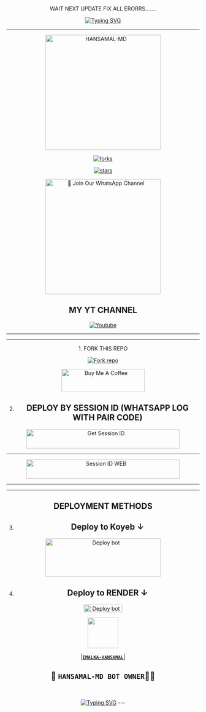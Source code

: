 <br>
 </p>
    <p align="center">
    WAIT NEXT UPDATE FIX ALL ERORRS.......   
<br>
 </p>
    <p align="center">
<a href="https://git.io/typing-svg"><img src="https://readme-typing-svg.demolab.com?font=EB+Garamond&weight=800&size=28&duration=4000&pause=1000&random=false&width=435&lines=WELCOME+TO+HANSAMAL-MD;MULTI-DEVICE+WHATSAPP+BOT;DEVELOPED+BY;IMALKA-HANSAMAL." alt="Typing SVG" /></a>

 
  
<div align="center">
</p

<hr>

<hr>

<p align="center">
  <a href="https://youtu.be/WcA7GZuaN0A">
    <img alt="HANSAMAL-MD" height="300" src="https://telegra.ph/file/44826e95f6e863548e408.jpg">

    

![forks](https://img.shields.io/github/forks/cobrs11/HANSAMAL-MD?label=Forks&style=social)

![stars](https://img.shields.io/github/stars/cobrs11/HANSAMAL-MD?style=social)




<a href="https://www.whatsapp.com/channel/0029VajrLTH30LKXN5O5Zj04"><img src="https://img.shields.io/badge/%E2%9D%A4%EF%B8%8F%E2%80%8D%20Join%20Our%20WhatsApp%20Channel%F0%9F%91%A8%E2%80%8D%F0%9F%92%BB-green" alt="📎 Join Our WhatsApp Channel" width="300"></a>



## MY YT CHANNEL

[![Youtube](https://telegra.ph/file/eebe86c26e98ffeae39ea.jpg)](https://youtube.com/@IMALKAHANSAMAL) 

</details>





<hr>

<hr>
1. FORK THIS REPO


<a href='https://github.com/cobrs11/HANSAMAL-MD/fork' target="_blank"><img alt='Fork repo' src='https://img.shields.io/badge/Fork This Repo-black?style=for-the-badge&logo=git&logoColor=white'/></a>


<a href="https://cautious-halibut-pjgjrvgv5wxrhrxqw-8000.app.github.dev/" target="_blank"><img src="https://cdn.buymeacoffee.com/buttons/v2/default-yellow.png" alt="Buy Me A Coffee" style="height: 60px !important;width: 217px !important;" ></a>

2. ## DEPLOY BY SESSION ID (WHATSAPP LOG WITH PAIR CODE)

<a href='https://hansamal-official.onrender.com/' target="_blank"><img alt='Get Session ID' src='https://img.shields.io/badge/%F0%9F%9A%80%EF%B8%8F%E2%80%8D%20GET%F0%9F%93%8B%20YOUR%20WHATSAPP%20PAIR%20CODE%F0%9F%91%A8%E2%80%8D%F0%9F%92%BB-blue' width="400" height="50" alt="Deploy bot"/></a>

<hr>
<a href='https://4p54v8-8000.csb.app/' target="_blank"><img alt='Session ID WEB' src='https://img.shields.io/badge/%F0%9F%9A%80%EF%B8%8F%E2%80%8D%20OUR%F0%9F%93%8B%20%20PAIR%20CODE%20WEB%F0%9F%91%A8%E2%80%8D%F0%9F%92%BB-RED' width="400" height="50" alt="Deploy bot"/></a>

<hr>
<hr>

## DEPLOYMENT METHODS
3. ## Deploy to Koyeb ↓

<a href="https://app.koyeb.com/services/deploy/?type=git&repository=github.com%2Fcobrs11%2FHANSAMAL-MD&branch=main&name=hansamal-md&builder=dockerfile&env%5BAUTO_BLOCK=false%5D=&env%5BSESSION_ID%5D=your%20sessionid%20here&env%5BMODE%5D=public&env=%5BAUTO_READ%5D%3Dfalse&env%5BAUTO_STATUS_SEEN%5D=true" target="blank"><img align="center" src="https://i.imgur.com/PNoLtFq.png" width="300" height="100" alt="Deploy bot"/></a>

4. ## Deploy to RENDER ↓

<a href="https://dashboard.render.com/" target="blank"><img align="center" src="https://telegra.ph/file/c15e952f017c10e12f431.jpg" width="100" height="20" alt="Deploy bot"/></a>



   <a href="https://github.com/cobrs11/"><img src="https://telegra.ph/file/c718b67d351c1190e285b.jpg" width=80 height=80></a>   

|**[`IMALKA-HANSAMAL`](https://github.com/cobrs11)**|

## 👑 `HANSAMAL-MD BOT OWNER`👨‍💻 

 <br>
 </p>
    <p align="center">
<a href="https://git.io/typing-svg"><img src="https://readme-typing-svg.demolab.com?font=EB+Garamond&weight=800&size=28&duration=4000&pause=1000&random=false&width=435&lines=THANKS+ALL+USE+MY+BOT;HANSAMAL-MD" alt="Typing SVG" /></a>
---

